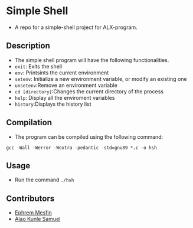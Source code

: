 # Simple Shell

- A repo for a simple-shell project for ALX-program.

## Description

- The simple shell program will have the following functionalities.
- `exit`: Exits the shell
- `env`: Printsints the current environment
- `setenv`: Initialize a new environment variable, or modify an existing one
- `unsetenv`:Remove an environment variable
- `cd [directory]`:Changes the current directory of the process
- `help`: Display all the enviroment variables
- `history`:Displays the history list

## Compilation

- The program can be compiled using the following command:

`gcc -Wall -Werror -Wextra -pedantic -std=gnu89 *.c -o hsh`

## Usage

- Run the command `./hsh`

## Contributors

- [Ephrem Mesfin](https://github.com/Ephrem2166)
- [Alao Kunle Samuel](https://github.com/sammykae)

